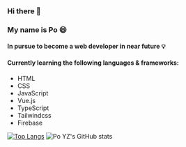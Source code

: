 ### Hi there 👋
### My name is Po :smile:
#### In pursue to become a web developer in near future :bulb:
#### Currently learning the following languages & frameworks:
- HTML
- CSS
- JavaScript
- Vue.js
- TypeScript
- Tailwindcss
- Firebase

[![Top Langs](https://github-readme-stats.vercel.app/api/top-langs/?username=eazypau&layout=compact)](https://github.com/anuraghazra/github-readme-stats)
![Po YZ's GitHub stats](https://github-readme-stats.vercel.app/api?username=eazypau&theme=prussian&show_icons=true)


